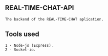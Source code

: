 ## REAL-TIME-CHAT-API

```The backend of the REAL-TIME-CHAT aplication.```

## Tools used

```
1 - Node-js (Express).
2 - Socket-io.
```
